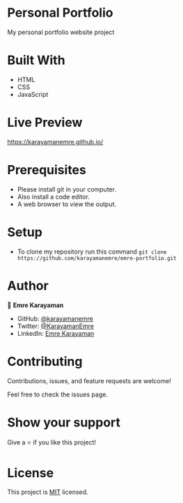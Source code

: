 # Personal Portfolio
 My personal portfolio website project

# Built With
  - HTML
  - CSS
  - JavaScript

# Live Preview

https://karayamanemre.github.io/

# Prerequisites
   - Please install git in your computer.
   - Also install a code editor.
   - A web browser to view the output.
   
# Setup
   - To clone my repository run this command `git clone https://github.com/karayamanemre/emre-portfolio.git`  


# Author

👤 **Emre Karayaman**

- GitHub: [@karayamanemre](https://github.com/karayamanemre)
- Twitter: [@KarayamanEmre](https://twitter.com/KarayamanEmre)
- LinkedIn: [Emre Karayaman](https://www.linkedin.com/in/emre-karayaman-a7b45b243/)

# Contributing

Contributions, issues, and feature requests are welcome!

Feel free to check the issues page.

# Show your support

Give a ⭐️ if you like this project!

# License

This project is [MIT](./LICENSE.md) licensed.
